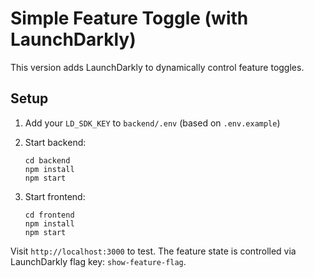 # Simple Feature Toggle (with LaunchDarkly)

This version adds LaunchDarkly to dynamically control feature toggles.

## Setup

1. Add your `LD_SDK_KEY` to `backend/.env` (based on `.env.example`)
2. Start backend:
   ```
   cd backend
   npm install
   npm start
   ```

3. Start frontend:
   ```
   cd frontend
   npm install
   npm start
   ```

Visit `http://localhost:3000` to test. The feature state is controlled via LaunchDarkly flag key: `show-feature-flag`.
